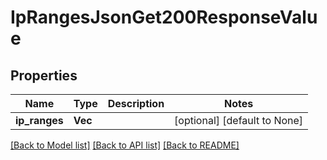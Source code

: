 # IpRangesJsonGet200ResponseValue

## Properties
Name | Type | Description | Notes
------------ | ------------- | ------------- | -------------
**ip_ranges** | **Vec<String>** |  | [optional] [default to None]

[[Back to Model list]](../README.md#documentation-for-models) [[Back to API list]](../README.md#documentation-for-api-endpoints) [[Back to README]](../README.md)


